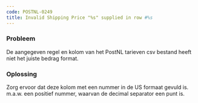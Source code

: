 ```yaml
---
code: POSTNL-0249
title: Invalid Shipping Price "%s" supplied in row #%s
---
```

### Probleem
De aangegeven regel en kolom van het PostNL tarieven csv bestand heeft niet het juiste bedrag format.

### Oplossing
Zorg ervoor dat deze kolom met een nummer in de US formaat gevuld is. m.a.w. een positief nummer, waarvan de decimal separator een punt is.
